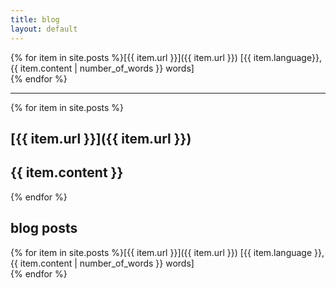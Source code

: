 ```yaml
---
title: blog
layout: default
---
```


{% for item in site.posts %}[{{ item.url }}]({{ item.url }}) [{{ item.language}}, {{ item.content | number_of_words }} words]  
{% endfor %}

---

{% for item in site.posts %}

## [{{ item.url }}]({{ item.url }})

{{ item.content }}
---
{% endfor %}

## blog posts

{% for item in site.posts %}[{{ item.url }}]({{ item.url }}) [{{ item.language }}, {{ item.content | number_of_words }} words]  
{% endfor %}
